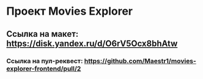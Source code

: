 # Проект Movies Explorer

## Ссылка на макет: https://disk.yandex.ru/d/O6rV5Ocx8bhAtw

### Ссылка на пул-реквест: https://github.com/Maestr1/movies-explorer-frontend/pull/2
